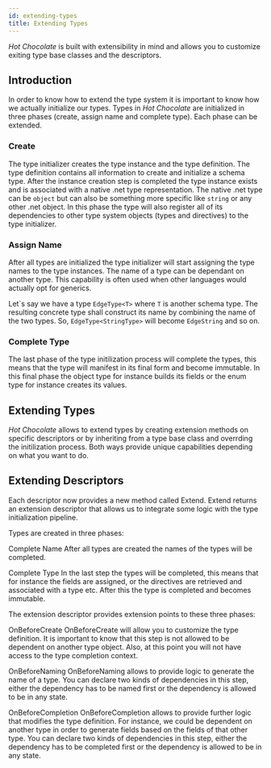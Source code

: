 ```yaml
---
id: extending-types
title: Extending Types
---
```


_Hot Chocolate_ is built with extensibility in mind and allows you to customize exiting type base classes and the descriptors.

## Introduction

In order to know how to extend the type system it is important to know how we actually initialize our types. Types in _Hot Chocolate_ are initialized in three phases (create, assign name and complete type). Each phase can be extended. 

### Create

The type initializer creates the type instance and the type definition. The type definition contains all information to create and initialize a schema type. After the instance creation step is completed the type instance exists and is associated with a native .net type representation. The native .net type can be `object` but can also be something more specific like `string` or any other .net object. In this phase the type will also register all of its dependencies to other type system objects (types and directives) to the type initializer.

### Assign Name

After all types are initialized the type initializer will start assigning the type names to the type instances. The name of a type can be dependant on another type. This capability is often used when other languages would actually opt for generics. 

Let\`s say we have a type `EdgeType<T>` where `T` is another schema type. The resulting concrete type shall construct its name by combining the name of the two types. So, `EdgeType<StringType>` will become `EdgeString` and so on.

### Complete Type

The last phase of the type initilization process will complete the types, this means that the type will manifest in its final form and become immutable. In this final phase the object type for instance builds its fields or the enum type for instance creates its values.

## Extending Types

_Hot Chocolate_ allows to extend types by creating extension methods on specific descriptors or by inheriting from a type base class and overrding the initilization process. Both ways provide unique capabilities depending on what you want to do.

## Extending Descriptors

Each descriptor now provides a new method called Extend. Extend returns an extension descriptor that allows us to integrate some logic with the type initialization pipeline.

Types are created in three phases:



Complete Name After all types are created the names of the types will be completed.

Complete Type In the last step the types will be completed, this means that for instance the fields are assigned, or the directives are retrieved and associated with a type etc. After this the type is completed and becomes immutable.

The extension descriptor provides extension points to these three phases:

OnBeforeCreate OnBeforeCreate will allow you to customize the type definition. It is important to know that this step is not allowed to be dependent on another type object. Also, at this point you will not have access to the type completion context.

OnBeforeNaming OnBeforeNaming allows to provide logic to generate the name of a type. You can declare two kinds of dependencies in this step, either the dependency has to be named first or the dependency is allowed to be in any state.

OnBeforeCompletion OnBeforeCompletion allows to provide further logic that modifies the type definition. For instance, we could be dependent on another type in order to generate fields based on the fields of that other type. You can declare two kinds of dependencies in this step, either the dependency has to be completed first or the dependency is allowed to be in any state.